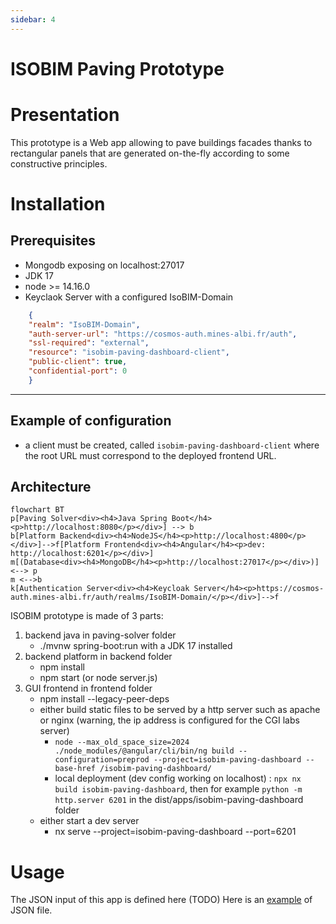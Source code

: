```yaml
---
sidebar: 4
---
```


# ISOBIM Paving Prototype 

# Presentation

This prototype is a Web app allowing to pave buildings facades thanks
to rectangular panels that are generated on-the-fly according to some
constructive principles.

# Installation

## Prerequisites
- Mongodb exposing on localhost:27017
- JDK 17
- node >= 14.16.0
- Keyclaok Server with a configured IsoBIM-Domain


```json
    {
    "realm": "IsoBIM-Domain",
    "auth-server-url": "https://cosmos-auth.mines-albi.fr/auth",
    "ssl-required": "external",
    "resource": "isobim-paving-dashboard-client",
    "public-client": true,
    "confidential-port": 0
    }
```
---
## Example of configuration

- a client must be created, called `isobim-paving-dashboard-client` where the root URL must correspond to the deployed frontend URL.
  

## Architecture

```mermaid
flowchart BT
p[Paving Solver<div><h4>Java Spring Boot</h4><p>http://localhost:8080</p></div>] --> b
b[Platform Backend<div><h4>NodeJS</h4><p>http://localhost:4800</p></div>]-->f[Platform Frontend<div><h4>Angular</h4><p>dev: http://localhost:6201</p></div>]
m[(Database<div><h4>MongoDB</h4><p>http://localhost:27017</p></div>)] <--> p
m <-->b
k[Authentication Server<div><h4>Keycloak Server</h4><p>https://cosmos-auth.mines-albi.fr/auth/realms/IsoBIM-Domain/</p></div>]-->f
```

ISOBIM prototype is made of 3 parts:
1. backend java in paving-solver folder
    - ./mvnw spring-boot:run with a JDK 17 installed
2. backend platform in backend folder
    - npm install
    - npm start (or node server.js)
3. GUI frontend in frontend folder
    - npm install --legacy-peer-deps
    - either build static files to be served by a http server such as apache or nginx (warning, the ip address is configured for the CGI labs server)
        - `node --max_old_space_size=2024 ./node_modules/@angular/cli/bin/ng build --configuration=preprod --project=isobim-paving-dashboard --base-href /isobim-paving-dashboard/`
        - local deployment (dev config working on localhost) : `npx nx build isobim-paving-dashboard`, then for example `python -m http.server 6201` in the dist/apps/isobim-paving-dashboard folder
    - either start a dev server 
        - nx serve --project=isobim-paving-dashboard --port=6201


# Usage

The JSON input of this app is defined here (TODO)
Here is an [example](/examples/example.json) of JSON file.

